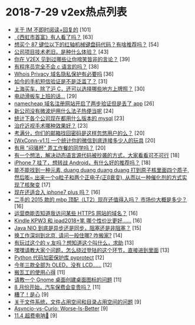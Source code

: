 # 2018-7-29 v2ex热点列表

+ [关于 IM 不即时阅读+回复的](https://www.v2ex.com/t/475072#reply101) [101]
+ [《西虹市首富》有人看了吗？](https://www.v2ex.com/t/475036#reply63) [63]
+ [想买个 87 键位以下的红轴机械键盘码代码？有啥推荐吗？](https://www.v2ex.com/t/475053#reply54) [54]
+ [公司项目技术老旧，是种什么体验？](https://www.v2ex.com/t/475097#reply43) [43]
+ [你在 V2EX 见到过哪些让你啼笑皆非的言论？](https://www.v2ex.com/t/475075#reply39) [39]
+ [有程序员完全不会 c 语言的吗？](https://www.v2ex.com/t/475073#reply38) [38]
+ [Whois Privacy 域名隐私保护有必要吗](https://www.v2ex.com/t/475098#reply36) [36]
+ [如今的手机短信验证是不是泛滥了？](https://www.v2ex.com/t/475028#reply31) [31]
+ [上海买车，除了沪 C，还可以选择哪些地方上牌照？](https://www.v2ex.com/t/475037#reply30) [30]
+ [电动滑板车上班的话...](https://www.v2ex.com/t/475047#reply29) [29]
+ [namecheap 域名注册网站开启了两步验证但是丢了 app](https://www.v2ex.com/t/475034#reply26) [26]
+ [新公司没有微波炉用什么法子热便当呢](https://www.v2ex.com/t/475083#reply24) [24]
+ [统计下各个公司现在都用什么版本的 mysql](https://www.v2ex.com/t/475069#reply23) [23]
+ [治疗近视手术哪种效果好？](https://www.v2ex.com/t/475125#reply23) [23]
+ [考满分，你们的邮箱找回密码是这样忽悠用户的么？](https://www.v2ex.com/t/475038#reply20) [20]
+ [[WxConn-v1.1] 一个统计你的微信到底连接多少人的玩具](https://www.v2ex.com/t/475056#reply20) [20]
+ [有用 “闷骚杯” 弄工作餐的同学吗？](https://www.v2ex.com/t/475068#reply20) [20]
+ [有一个想法，解决动态语言源代码被抄袭的方式，大家看看可不可行](https://www.v2ex.com/t/475152#reply18) [18]
+ [iPhone 7 挂了，想转战 Android，有什么好的推荐吗？](https://www.v2ex.com/t/475154#reply18) [18]
+ [能不能找到一种元素, duang duang duang duang 打到原子核里面四个质子, 然后嘭~ 出来一个α粒子和两个正电子(正β衰变), 从而以一种催化剂的方式实现了核聚变](https://www.v2ex.com/t/475120#reply17) [17]
+ [现在还适合入 iphone7 plus 吗？](https://www.v2ex.com/t/475144#reply16) [16]
+ [二手的 2015 款的 mbp 顶配（LT2）现在还值得入吗？ 市场价大概是多少？](https://www.v2ex.com/t/475033#reply16) [16]
+ [运营商能否知道我访问某些 HTTPS 网站的域名？](https://www.v2ex.com/t/475061#reply16) [16]
+ [Kindle KPW3 和 ipad2018+笔 哪个性价比更好……](https://www.v2ex.com/t/475084#reply16) [16]
+ [Java NIO 到底是异步还是同步，阻塞还是非阻塞？](https://www.v2ex.com/t/475074#reply15) [15]
+ [换工作深圳到北京, 请问一般住哪? 咋搬家?](https://www.v2ex.com/t/475051#reply14) [14]
+ [有玩过这个的 v 友吗？想知道这个叫什么，求助](https://www.v2ex.com/t/475058#reply13) [13]
+ [嘿嘿请教大家个问题，怎么绕过登陆的这个环节，直接进到里面](https://www.v2ex.com/t/475116#reply13) [13]
+ [Python 代码加密保护库 pyprotect](https://www.v2ex.com/t/475057#reply12) [12]
+ [今年三款全部为 OLED，没有 LCD……](https://www.v2ex.com/t/475062#reply12) [12]
+ [搬瓦工的使用心得](https://www.v2ex.com/t/475162#reply11) [11]
+ [请教一个 Gnome 桌面创建桌面图标的问题](https://www.v2ex.com/t/475071#reply11) [11]
+ [8 月份开始，汽车保费会变贵吗？](https://www.v2ex.com/t/475135#reply11) [11]
+ [糟了！是心](https://www.v2ex.com/t/475164#reply9) [9]
+ [关于文件系统，文件占用空间和目录占用空间的问题](https://www.v2ex.com/t/475060#reply9) [9]
+ [Asyncio-vs-Curio: Worse-Is-Better](https://www.v2ex.com/t/475087#reply9) [9]
+ [11.4 超费电呐🙂](https://www.v2ex.com/t/475106#reply9) [9]
